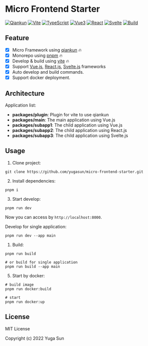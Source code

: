 # Micro Frontend Starter

[![Qiankun](https://img.shields.io/badge/Framework-qiankun-6451ab)](https://qiankun.umijs.org/)
[![Vite](https://img.shields.io/badge/Develop-Vite-747bff)](https://vitejs.dev)
[![TypeScript](https://img.shields.io/badge/Language-TypeScript-blue)](https://www.typescriptlang.org/)
[![Vue3](https://img.shields.io/badge/Vue3-42b883)](https://vuejs.org/)
[![React](https://img.shields.io/badge/React-61dafb)](https://reactjs.org/)
[![Svelte](https://img.shields.io/badge/Svelte-ff3e00)](https://svelte.dev/)
[![Build](https://github.com/yugasun/micro-frontend-starter/actions/workflows/ci.yml/badge.svg?branch=main)](https://github.com/yugasun/micro-frontend-starter/actions/workflows/ci.yml)

## Feature

-   [x] Micro Framework using [qiankun](https://qiankun.umijs.org/) 🔥
-   [x] Monorepo using [pnpm](https://pnpm.io/) 🔥
-   [x] Develop & build using [vite](https://vitejs.dev/) 🔥
-   [x] Support [Vue.js](https://vuejs.org/), [React.js](https://reactjs.org/), [Svelte.js](https://svelte.dev/) frameworks
-   [x] Auto develop and build commands.
-   [x] Support docker deployment.

## Architecture

Application list:

-   **packages/plugin**: Plugin for vite to use qiankun
-   **packages/main**: The main application using Vue.js
-   **packages/subapp1**: The child application using Vue.js
-   **packages/subapp2**: The child application using React.js
-   **packages/subapp3**: The child application using Svelte.js

## Usage

1. Clone project:

```shell
git clone https://github.com/yugasun/micro-frontend-starter.git
```

2. Install dependencies:

```shell
pnpm i
```

3. Start develop:

```shell
pnpm run dev
```

Now you can access by `http://localhost:8000`.

Develop for single application:

```shell
pnpm run dev --app main
```

1. Build:

```shell
pnpm run build

# or build for single application
pnpm run build --app main
```

5. Start by docker:

```shell
# build image
pnpm run docker:build

# start
pnpm run docker:up
```

## License

MIT License

Copyright (c) 2022 Yuga Sun
